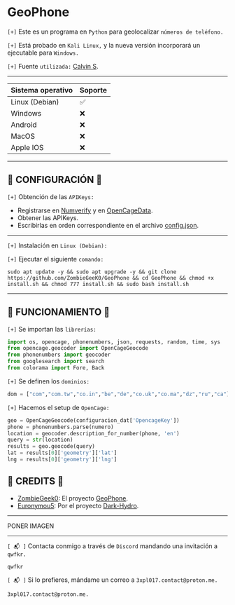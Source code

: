 # GeoPhone

`[+]` Este es un programa en `Python` para geolocalizar `números de teléfono.`

`[+]` Está probado en `Kali Linux,` y la nueva versión incorporará un ejecutable para `Windows.`

`[+]` Fuente `utilizada:` [Calvin S](https://patorjk.com/software/taag/#p=display&f=Calvin%20S&t=GeoPhone).

<hr>

| Sistema operativo  | Soporte |
| ------------- | ------------- |
| Linux (Debian)  | ✅ |
| Windows  | :x: |
| Android | :x: |
| MacOS | :x: |
| Apple IOS | :x: |

<hr>

## 🔴 CONFIGURACIÓN 🔴

`[+]` Obtención de las `APIKeys:`

- Registrarse en [Numverify](https://numverify.com/) y en [OpenCageData](https://opencagedata.com/).
- Obtener las APIKeys.
- Escribirlas en orden correspondiente en el archivo [config.json](https://github.com/ZombieGeeK0/GeoPhone/blob/main/config.json).

<hr>

`[+]` Instalación en `Linux (Debian):`

`[+]` Ejecutar el siguiente `comando:`

    sudo apt update -y && sudo apt upgrade -y && git clone https://github.com/ZombieGeeK0/GeoPhone && cd GeoPhone && chmod +x install.sh && chmod 777 install.sh && sudo bash install.sh

<hr>

## 🏁 FUNCIONAMIENTO 🏁

`[+]` Se importan las `librerías:`

```python
import os, opencage, phonenumbers, json, requests, random, time, sys
from opencage.geocoder import OpenCageGeocode
from phonenumbers import geocoder
from googlesearch import search
from colorama import Fore, Back
```

`[+]` Se definen los `dominios:`

```python
dom = ["com","com.tw","co.in","be","de","co.uk","co.ma","dz","ru","ca"]
```

`[+]` Hacemos el setup de `OpenCage:`

```python
geo = OpenCageGeocode(configuracion_dat['OpencageKey'])
phone = phonenumbers.parse(numero)
location = geocoder.description_for_number(phone, 'en')
query = str(location)
results = geo.geocode(query)
lat = results[0]['geometry']['lat']
lng = results[0]['geometry']['lng']
```

## 🥇 CREDITS 🥇

- [ZombieGeek0](https://www.github.com/ZombieGeek0): El proyecto [GeoPhone](https://www.github.com/ZombieGeek0/GeoPhone).
- [Euronymou5](https://www.github.com/Euronymou5): Por el proyecto [Dark-Hydro](https://www.github.com/Euronymou5/Dark-Hydro).

<hr>

PONER IMAGEN

<hr>

`[ 📬 ]` Contacta conmigo a través de `Discord` mandando una invitación a `qwfkr.`

    qwfkr
`[ 📬 ]` Si lo prefieres, mándame un correo a `3xpl017.contact@proton.me.`

    3xpl017.contact@proton.me.
